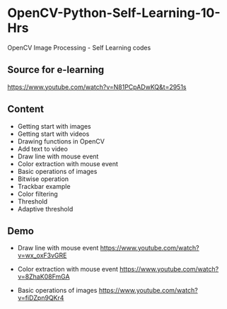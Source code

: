 # OpenCV-Python-Self-Learning-10-Hrs
OpenCV Image Processing - Self Learning codes

## Source for e-learning
https://www.youtube.com/watch?v=N81PCpADwKQ&t=2951s

## Content
* Getting start with images
* Getting start with videos
* Drawing functions in OpenCV
* Add text to video
* Draw line with mouse event
* Color extraction with mouse event
* Basic operations of images
* Bitwise operation
* Trackbar example
* Color filtering
* Threshold
* Adaptive threshold

 
## Demo

* Draw line with mouse event
https://www.youtube.com/watch?v=wx_oxF3vGRE

* Color extraction with mouse event
https://www.youtube.com/watch?v=8ZhaK08FmGA

* Basic operations of images
https://www.youtube.com/watch?v=fiDZpn9QKr4

